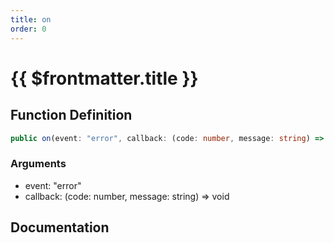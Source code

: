 ```yaml
---
title: on
order: 0
---
```


# {{ $frontmatter.title }}

## Function Definition

```ts
public on(event: "error", callback: (code: number, message: string) => void): void;
```

### Arguments

* event: "error"
* callback: (code: number, message: string) => void

## Documentation

<!--@include: ./parts/on.md-->
